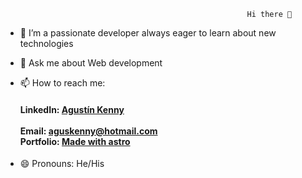                                             	          Hi there 👋



- 👯 I’m a passionate developer always eager to learn about new technologies
- 💬 Ask me about Web development
- 📫 How to reach me: <h4>
                       LinkedIn: [Agustín Kenny](https://www.linkedin.com/in/agustín-kenny)  <br/>                        
                       Email: [aguskenny@hotmail.com](mailto:aguskenny@hotmail.com)<br/>
                       Portfolio: [Made with astro](https://portfolio-agustin-kenny.vercel.app)<br/>

  </h4>
- 😄 Pronouns: He/His


